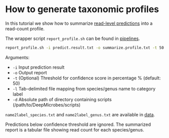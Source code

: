 # How to generate taxonomic profiles

In this tutorial we show how to summarize [read-level predictions](https://github.com/MicrobeLab/DeepMicrobes/blob/master/document/prediction.md) into a read-count profile.

The wrapper script `report_profile.sh` can be found in [pipelines](https://github.com/MicrobeLab/DeepMicrobes/tree/master/pipelines).

```sh
report_profile.sh -i predict.result.txt -o summarize.profile.txt -t 50 -l /path/to/DeepMicrobes/data/name2label.txt -d /path/to/DeepMicrobes/scripts
```
Arguments: <br>
* `-i` Input prediction result
* `-o` Output report
* `-t` (Optional) Threshold for confidence score in percentage % (default: 50)
* `-l` Tab-delimited file mapping from species/genus name to category label
* `-d` Absolute path of directory containing scripts (/path/to/DeepMicrobes/scripts)

`name2label_species.txt` and `name2label_genus.txt` are available in [data](https://github.com/MicrobeLab/DeepMicrobes/tree/master/data).

Predictions below confidence threshold are ignored. The summarized report is a tabular file showing read count for each species/genus.